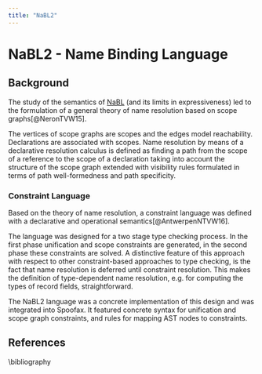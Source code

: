 ```yaml
---
title: "NaBL2"
---
```

# NaBL2 - Name Binding Language

## Background
The study of the semantics of [NaBL](../nabl/index.md) (and its limits in expressiveness) led to the formulation of a general theory of name resolution based on scope graphs[@NeronTVW15].

The vertices of scope graphs are scopes and the edges model reachability. Declarations are associated with scopes.
Name resolution by means of a declarative resolution calculus is defined as finding a path from the scope of a reference to the scope of a declaration taking into account the structure of the scope graph extended with visibility rules formulated in terms of path well-formedness and path specificity.

### Constraint Language
Based on the theory of name resolution, a constraint language was defined with a declarative and operational semantics[@AntwerpenNTVW16].

The language was designed for a two stage type checking process. In the first phase unification and scope constraints are generated, in the second phase these constraints are solved. A distinctive feature of this approach with respect to other constraint-based approaches to type checking, is the fact that name resolution is deferred until constraint resolution. This makes the definition of type-dependent name resolution, e.g. for computing the types of record fields, straightforward.

The NaBL2 language was a concrete implementation of this design and was integrated into Spoofax. It featured concrete syntax for unification and scope graph constraints, and rules for mapping AST nodes to constraints.


## References

\bibliography

